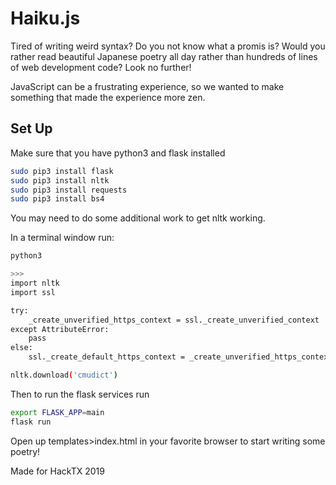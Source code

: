 # Haiku.js

Tired of writing weird syntax? Do you not know what a promis is? Would you rather read beautiful Japanese poetry all day rather than hundreds of lines of web development code? Look no further!

JavaScript can be a frustrating experience, so we wanted to make something that made the experience more zen.

## Set Up

Make sure that you have python3 and flask installed

```bash
sudo pip3 install flask
sudo pip3 install nltk
sudo pip3 install requests
sudo pip3 install bs4
```

You may need to do some additional work to get nltk working.

In a terminal window run:

```bash
python3

>>> 
import nltk
import ssl

try:
    _create_unverified_https_context = ssl._create_unverified_context
except AttributeError:
    pass
else:
    ssl._create_default_https_context = _create_unverified_https_context

nltk.download('cmudict')
```

Then to run the flask services run

```bash
export FLASK_APP=main
flask run
```

Open up templates>index.html in your favorite browser to start writing some poetry!



Made for HackTX 2019
 
